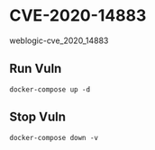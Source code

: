 # CVE-2020-14883

weblogic-cve_2020_14883

## Run Vuln

```
docker-compose up -d
```

## Stop Vuln

```
docker-compose down -v
```

